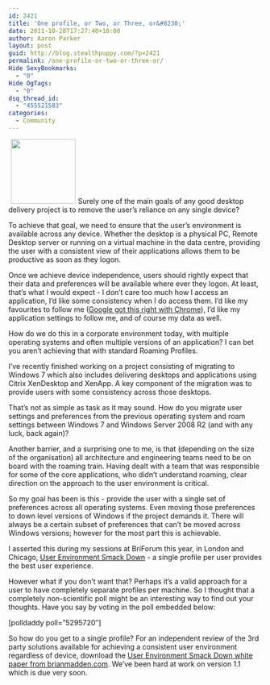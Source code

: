 ```yaml
---
id: 2421
title: 'One profile, or Two, or Three, or&#8230;'
date: 2011-10-28T17:27:40+10:00
author: Aaron Parker
layout: post
guid: http://blog.stealthpuppy.com/?p=2421
permalink: /one-profile-or-two-or-three-or/
Hide SexyBookmarks:
  - "0"
Hide OgTags:
  - "0"
dsq_thread_id:
  - "455521583"
categories:
  - Community
---
```

<img class="alignright size-full wp-image-2432" style="margin-left: 5px; margin-right: 5px;" title="User001" src="http://stealthpuppy.com/wp-content/uploads/2011/10/User001.png" alt="" width="128" height="128" />Surely one of the main goals of any good desktop delivery project is to remove the user&#8217;s reliance on any single device?

To achieve that goal, we need to ensure that the user&#8217;s environment is available across any device. Whether the desktop is a physical PC, Remote Desktop server or running on a virtual machine in the data centre, providing the user with a consistent view of their applications allows them to be productive as soon as they logon.

Once we achieve device independence, users should rightly expect that their data and preferences will be available where ever they logon. At least, that&#8217;s what I would expect - I don&#8217;t care too much how I access an application, I&#8217;d like some consistency when I do access them. I&#8217;d like my favourites to follow me ([Google got this right with Chrome](http://www.google.co.uk/support/chrome/bin/answer.py?answer=185277)), I&#8217;d like my application settings to follow me, and of course my data as well.

How do we do this in a corporate environment today, with multiple operating systems and often multiple versions of an application? I can bet you aren&#8217;t achieving that with standard Roaming Profiles.

I&#8217;ve recently finished working on a project consisting of migrating to Windows 7 which also includes delivering desktops and applications using Citrix XenDesktop and XenApp. A key component of the migration was to provide users with some consistency across those desktops.

That&#8217;s not as simple as task as it may sound. How do you migrate user settings and preferences from the previous operating system and roam settings between Windows 7 and Windows Server 2008 R2 (and with any luck, back again)?

Another barrier, and a surprising one to me, is that (depending on the size of the organisation) all architecture and engineering teams need to be on board with the roaming train. Having dealt with a team that was responsible for some of the core applications, who didn&#8217;t understand roaming, clear direction on the approach to the user environment is critical.

So my goal has been is this - provide the user with a single set of preferences across all operating systems. Even moving those preferences to down level versions of Windows if the project demands it. There will always be a certain subset of preferences that can&#8217;t be moved across Windows versions; however for the most part this is achievable.

I asserted this during my sessions at BriForum this year, in London and Chicago, [User Environment Smack Down](http://briforum.com/US/sessions.html#userenvironment) - a single profile per user provides the best user experience.

However what if you don&#8217;t want that? Perhaps it&#8217;s a valid approach for a user to have completely separate profiles per machine. So I thought that a completely non-scientific poll might be an interesting way to find out your thoughts. Have you say by voting in the poll embedded below:

[polldaddy poll=&#8221;5295720&#8243;]

So how do you get to a single profile? For an independent review of the 3rd party solutions available for achieving a consistent user environment regardless of device, download the [User Environment Smack Down white paper from brianmadden.com](http://www.brianmadden.com/blogs/rubenspruijt/archive/2011/06/29/user-environment-management-smackdown-head-to-head-analysis-of-appsense-citrix-immidio-liquidware-labs-microsoft-quest-res-scense-tricerat-unidesk-and-vuem.aspx). We&#8217;ve been hard at work on version 1.1 which is due very soon.